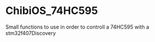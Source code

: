 ChibiOS_74HC595
===============

Small functions to use in order to controll a 74HC595 with a stm32f407Discovery
